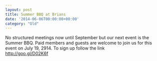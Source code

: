 ```yaml
---
layout: post
title: Summer BBQ at Brians
date: '2014-06-06T00:00:00+00:00'
category: "Old"
---
```

No structured meetings now until September but our next event is the Summer BBQ. Paid members and guests are welcome to join us for this event on July 19&#44; 2914. To sign up follow the link<br /><a target="_blank" rel="nofollow nofollow" href="http://goo.gl/D02K6f" style="position: relative; font-size: inherit;">http://goo.gl/D02K6f</a>

